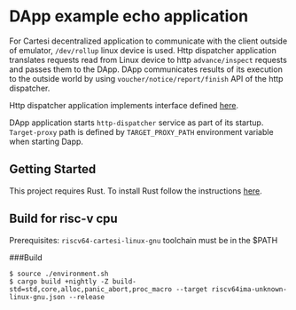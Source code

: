 # DApp example echo application

For Cartesi decentralized application to communicate with the client outside of emulator, `/dev/rollup` linux device is used. Http dispatcher application translates requests read from Linux device to http `advance/inspect` requests and passes them to the DApp. DApp communicates results of its execution to the outside world by using `voucher/notice/report/finish` API of the http dispatcher.

Http dispatcher application implements interface defined [here](https://github.com/cartesi/rollups/blob/develop/openapi/dapp.yaml).

DApp application starts `http-dispatcher` service as part of its startup. `Target-proxy` path is defined by `TARGET_PROXY_PATH` environment variable when starting Dapp.


## Getting Started
This project requires Rust.
To install Rust follow the instructions [here](https://www.rust-lang.org/tools/install).


## Build for risc-v cpu
Prerequisites: `riscv64-cartesi-linux-gnu` toolchain must be in the $PATH

###Build
```shell
$ source ./environment.sh
$ cargo build +nightly -Z build-std=std,core,alloc,panic_abort,proc_macro --target riscv64ima-unknown-linux-gnu.json --release
```
